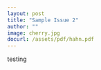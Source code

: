 ```yaml
---
layout: post
title: "Sample Issue 2"
author: ""
image: cherry.jpg
docurl: /assets/pdf/hahn.pdf
---
```


testing
